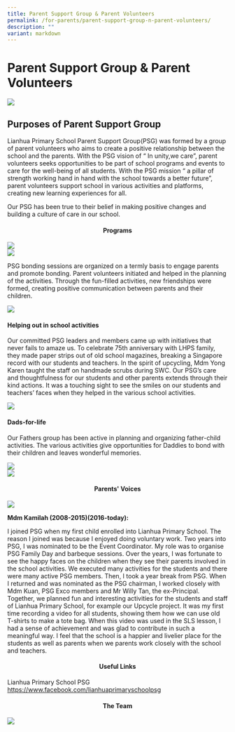 ```yaml
---
title: Parent Support Group & Parent Volunteers
permalink: /for-parents/parent-support-group-n-parent-volunteers/
description: ""
variant: markdown
---
```

# Parent Support Group &amp; Parent Volunteers

![](/images/Parent%20Support%20Group/image5.jpg)

## Purposes of Parent Support Group

Lianhua Primary School Parent Support Group(PSG) was formed by a group of parent volunteers who aims to create a positive relationship between the school and the parents. With the PSG vision of “ In unity,we care”, parent volunteers seeks opportunities to be part of school programs and events to care for the well-being of all students. With the PSG mission “ a pillar of strength working hand in hand with the school towards a better future”, parent volunteers support school in various activities and platforms, creating new learning experiences for all.

Our PSG has been true to their belief in making positive changes and building a culture of care in our school.

#### <center>Programs</center>

 ![](/images/Parent%20Support%20Group/Teacher_s_Day_celebration_2023.jpg) 
 <br>
 ![](/images/Parent%20Support%20Group/Project_Smile.jpg) 
<br>

PSG bonding sessions are organized on a termly basis to engage parents and promote bonding. Parent volunteers initiated and helped in the planning of the activities. Through the fun-filled activities, new friendships were formed, creating positive communication between parents and their children. 

![](/images/Parent%20Support%20Group/image3.jpg)

#### Helping out in school activities

Our committed PSG leaders and members came up with initiatives that never fails to amaze us. To celebrate 75th anniversary with LHPS family, they made paper strips out of old school magazines, breaking a Singapore record with our students and teachers. In the spirit of upcycling, Mdm Yong Karen taught the staff on handmade scrubs during SWC. Our PSG’s care and thoughtfulness for our students and other parents extends through their kind actions. It was a touching sight to see the smiles on our students and teachers’ faces when they helped in the various school activities.

![](/images/Parent%20Support%20Group/mt%20fiesta%2023_93.JPG)

#### Dads-for-life

Our Fathers group has been active in planning and organizing father-child activities. The various activities give opportunities for Daddies to bond with their children and leaves wonderful memories.

![](/images/Parent%20Support%20Group/image6.jpg)
<br>
![](/images/Parent%20Support%20Group/Dadsforlife.jpg)

#### <center>Parents' Voices</center>


![](/images/Parent%20Support%20Group/image7.jpg)

**Mdm Kamilah (2008-2015)(2016-today):**  

I joined PSG when my first child enrolled into Lianhua Primary School. The reason I joined was because I enjoyed doing voluntary work. Two years into PSG, I was nominated to be the Event Coordinator. My role was to organise PSG Family Day and barbeque sessions. Over the years, I was fortunate to see the happy faces on the children when they see their parents involved in the school activities. We executed many activities for the students and there were many active PSG members. Then, I took a year break from PSG. When I returned and was nominated as the PSG chairman, I worked closely with Mdm Kuan, PSG Exco members and Mr Willy Tan, the ex-Principal. Together, we planned fun and interesting activities for the students and staff of Lianhua Primary School, for example our Upcycle project. It was my first time recording a video for all students, showing them how we can use old T-shirts to make a tote bag. When this video was used in the SLS lesson, I had a sense of achievement and was glad to contribute in such a meaningful way. I feel that the school is a happier and livelier place for the students as well as parents when we parents work closely with the school and teachers.

#### <center>Useful Links</center>

Lianhua Primary School PSG      
<a href="https://www.facebook.com/lianhuaprimaryschoolpsg" target="_blank">https://www.facebook.com/lianhuaprimaryschoolpsg</a>


#### <center>The Team</center>

![](/images/Parent%20Support%20Group/image8.jpg)